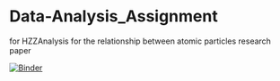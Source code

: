 # Data-Analysis_Assignment
for HZZAnalysis for the relationship between atomic particles research paper

[![Binder](https://mybinder.org/badge_logo.svg)](https://mybinder.org/v2/gh/vincent254-hub/Data-Analysis_Assignment.git/HEAD)
